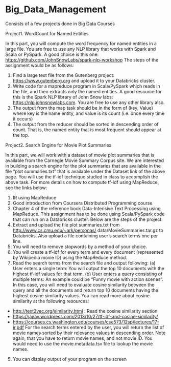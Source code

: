 # Big_Data_Management
Consists of a few projects done in Big Data Courses

Project1.   WordCount for Named Entities

In this part, you will compute the word frequency for named entities in a large file. You are free to use any NLP library that works with Spark and Scala or PySpark. A good choice is this one: https://github.com/JohnSnowLabs/spark-nlp-workshop
The steps of the assignment would be as follows:
1. Find a large text file from the Gutenberg project: https://www.gutenberg.org and upload it to your Databricks cluster.
2. Write code for a mapreduce program in Scala/PySpark which reads in the file, and then extracts only the named entities. A good resource for this is the Spark NLP library of John Snow labs: https://nlp.johnsnowlabs.com. You are free to use any other library also.
3. The output from the map task should be in the form of (key, Value) where key is the name entity, and value is its count (i.e. once every time it occurs)
4. The output from the reducer should be sorted in descending order of count. That is, the named entity that is most frequent should appear at the top.

Project2.   Search Engine for Movie Plot Summaries

In this part, we will work with a dataset of movie plot summaries that is available from the Carnegie Movie Summary Corpus site. We are interested in building a search engine for the plot summaries that are available in the file “plot summaries.txt” that is available under the Dataset link
of the above page.
You will use the tf-idf technique studied in class to accomplish the above task. For more details on how to compute tf-idf using MapReduce, see the links below:
1. IR using MapReduce
2. Good introduction from Coursera Distributed Programming course
3. Chapter 4 of the reference book Data-Intensive Text Processing using MapReduce.
This assignment has to be done using Scala/PySpark code that can run on a Databricks cluster.
Below are the steps of the project:
1. Extract and upload the file plot summaries.txt from http://www.cs.cmu.edu/~ark/personas/ data/MovieSummaries.tar.gz to Databricks. Also upload a file containing user’s search terms one per line.
2. You will need to remove stopwords by a method of your choice.
3. You will create a tf-idf for every term and every document (represented by Wikipedia movie ID)
using the MapReduce method.
4. Read the search terms from the search file and output following:
(a) User enters a single term: You will output the top 10 documents with the highest tf-idf values for that term.
(b) User enters a query consisting of multiple terms: An example could be “Funny movie with action scenes”. In this case, you will need to evaluate cosine similarity between
the query and all the documents and return top 10 documents having the highest cosine similarity values.
You can read more about cosine similarity at the following resources:
- http://text2vec.org/similarity.html : Read the cosine similarity section
- https://janav.wordpress.com/2013/10/27/tf-idf-and-cosine-similarity/
- https://courses.cs.washington.edu/courses/cse573/12sp/lectures/17-ir.pdf
For the search terms entered by the user, you will return the list of movie names sorted by their relevance values in descending order. Note again, that you have to return movie names, and not movie ID. You would need to use the movie.metadata.tsv file to lookup the movie names.
5. You can display output of your program on the screen
